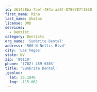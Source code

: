 ```yaml
---
id: 361458ba-7aef-484a-aa0f-8786787f1860
first_name: Mina
last_name: Abalos
license: DMD
services:
  - Dentist
category: Dentists
org_name: 'Sunbrite Dental'
address: '560 N Nellis Blvd'
city: 'Las Vegas'
state: NV
zip: '89110'
phone: '(702) 459-0303'
title: 'Sunbrite Dental'
_geoloc:
  lat: 36.1846
  lng: -115.062
---
```


